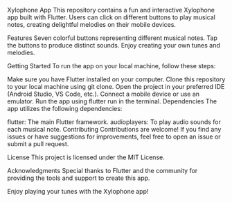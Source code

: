 Xylophone App
This repository contains a fun and interactive Xylophone app built with Flutter. Users can click on different buttons to play musical notes, creating delightful melodies on their mobile devices.

Features
Seven colorful buttons representing different musical notes.
Tap the buttons to produce distinct sounds.
Enjoy creating your own tunes and melodies.

Getting Started
To run the app on your local machine, follow these steps:

Make sure you have Flutter installed on your computer.
Clone this repository to your local machine using git clone.
Open the project in your preferred IDE (Android Studio, VS Code, etc.).
Connect a mobile device or use an emulator.
Run the app using flutter run in the terminal.
Dependencies
The app utilizes the following dependencies:

flutter: The main Flutter framework.
audioplayers: To play audio sounds for each musical note.
Contributing
Contributions are welcome! If you find any issues or have suggestions for improvements, feel free to open an issue or submit a pull request.

License
This project is licensed under the MIT License.

Acknowledgments
Special thanks to Flutter and the community for providing the tools and support to create this app.

Enjoy playing your tunes with the Xylophone app! 
